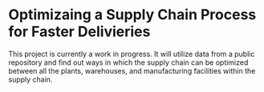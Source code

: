 # Optimizaing a Supply Chain Process for Faster Delivieries

This project is currently a work in progress. It will utilize data from a public repository and find out ways in which the supply chain
can be optimized between all the plants, warehouses, and manufacturing facilities within the supply chain.
